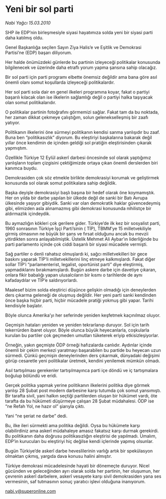 # Yeni bir sol parti

*Nabi Yağcı 15.03.2010*

<div class="yazi"><p>SHP ile EDP’nin birleşmesiyle siyasi hayatımıza solda yeni bir siyasi parti daha katılmış oldu.</p>
<p>Genel Başkanlığa seçilen Sayın Ziya Halis’e ve Eşitlik ve Demokrasi Partisi’ne (EDP) başarı diliyorum.</p>
<p>Her halde önümüzdeki günlerde bu partinin izleyeceği politikalar konusunda bilgilenecek ve üzerinde daha etraflı yorum yapma şansına sahip olacağız.</p>
<p>Bir sol parti için parti programı elbette önemsiz değildir ama bana göre asıl önemli olanı somut koşullarda izleyeceği politikalardır.</p>
<p>Her sol parti sola dair en genel ilkeleri programına koyar, fakat o partiyi başarılı kılacak olan ise ilkelerin sağlamlığı değil o partiyi halka taşıyacak olan somut politikalarıdır.</p>
<p>O politikalar partinin fotoğrafını görmemizi sağlar. Fakat tam da bu noktada, her zaman dikkat çekmeye çalıştığım, solun gelenekselleşmiş bir zaafı yatıyor.</p>
<p>Politikanın ilkelerini öne sürmeyi politikanın kendisi sanma yanlışıdır bu zaaf. Buna ben “politikasızlık” diyorum. Bu eleştiriyi başkalarına bakarak değil yıllar önce kendimin de içinden geldiği sol pratiğin eleştirisinden çıkarak yapmıştım.</p>
<p>Özellikle Türkiye 12 Eylül askerî darbesi öncesinde sol olarak yaptığımız yanlışların toplam çizgisini çektiğimizde ortaya çıkan önemli derslerden biri kanımca buydu.</p>
<p>Demokrasiden çok söz etmekle birlikte demokrasiyi korumak ve geliştirmek konusunda sol olarak somut politikalara sahip değildik.</p>
<p>Başka deyişle demokrasiyi başlı başına bir hedef olarak öne koymamıştık. Her on yılda bir darbe yapılan bir ülkede değil de sanki bir Batı Avrupa ülkesinde yaşıyor gibiydik. Sanki var olan demokratik haklar güvencedeymiş gibi, elimizden asla alınamazmış gibi demokrasi konusunda nihilistçe bir aldırmazlık içindeydik.</p>
<p>Bu aymazlığın kökleri çok gerilere gider. Türkiye’de ilk kez bir sosyalist parti, 1960 sonrasının Türkiye İşçi Parti’sinin ( TİP), TBMM’ye 15 milletvekiliyle girmiş olmasının ne büyük bir şans ve fırsat olduğunu ancak bu mevzii yitirdikten sonra anlayabilmiştik. Üstelik Mehmet Ali Aybar’ın liderliğinde bu parti parlamento içinde çok ciddi başarılı bir siyasi mücadele vermişti.</p>
<p>Sağ partiler o denli rahatsız olmuşlardı ki, sağcı milletvekilleri bir gece baskını yaparak TİP’li milletvekillerini linç etmeye kalkmışlardı. Fakat diğer sollar TİP’i “parlamenterist, legalist, oportünist parti” diye eleştirmiş, yapmadıklarını bırakmamışlardı. Bugün askere darbe için davetiye çıkaran, onlara fikir babalığı yapan ulusalcıların bir kısmı o tarihlerde de aynı kafadaydılar ve TİP’e saldırıyorlardı.</p>
<p>Maalesef bizim solda eleştirici düşünce gelişkin olmadığı için deneylerden ders çıkarma geleneği de oluşmuş değildir. Her yeni parti sanki kendinden önce başka hiçbir parti, hiçbir mücadele pratiği yokmuş gibi yapar. Tarihi kendisiyle başlatır.</p>
<p>Böyle olunca Amerika’yı her seferinde yeniden keşfetmek kaçınılmaz oluyor.</p>
<p>Geçmişin hataları yeniden ve yeniden tekrarlanıp duruyor. Sol için tarih tekerrürden ibaret oluyor. Böyle olunca büyük heyecanlarla, coşkularla kurulan bu partiler çok geçmeden umutları tüketerek eriyip etkisizleşiyorlar.</p>
<p>Örneğin, yakın geçmişte ÖDP örneği hafızalarda canlıdır. Aydınlar içinde önemli bir çekim merkezi yaratmayı başarabilen bu partide bu heyecan uzun sürmedi. Çünkü geçmişin deneylerinden ders çıkarmak, dünyadaki değişimi görüp cesaretle yeni politikalar üretmek, kendini yenilemek mümkün olmadı.</p>
<p>Asıl tartışılması gerekenler tartışılmayınca parti içe döndü ve iç tartışmalara boğulup bölündü ve eridi.</p>
<p>Gerçek politika yapmak yerine politikanın ilkelerini politika diye görmek yanlışı 28 Şubat post modern darbesine karşı tutumda çok somut yansımıştı. Bir tarafta sivil, yani halkın seçtiği partilerden oluşan bir hükümet vardı, öte tarafta da bu hükümeti düşürmeye çalışan 28 Şubat müdahalesi. ÖDP ise “ne Refah Yol, ne hazır ol” şiarıyla çıktı.</p>
<p>Yani “ne şeriat ne darbe” dedi.</p>
<p>Bu, ilke ileri sürmekti ama politika değildi. Oysa bu hükümete karşı olabilirdiniz ama askerî müdahaleye amasız fakatsız karşı durmak gerekirdi. Bu politikanın daha doğrusu politikasızlığın eleştirisi de yapılmadı. Umalım, EDP’in kurucuları bu eleştiriyi hiç değilse kendi içlerinde yapmış olsunlar.</p>
<p>Bugün Türkiye’de askerî darbe heveslilerinin varlığı artık bir spekülasyon olmaktan çıkmış, yargıda dava konusu halini almıştır.</p>
<p>Türkiye demokrasi mücadelesinde hayati bir dönemeçte duruyor. Nicel gücünden ve geleceğinden ayrı olarak solda her partinin, her oluşumun, her çevrenin askerî darbelere, askerî vesayete karşı sivil demokrasiden yana ses vermesinin, saf tutmasının sonuç yaratıcı işlevi olduğuna inanıyorum.</p>
<p><a href="mailto:nabi.y@superonline.com">nabi.y@superonline.com</a></p>
</div>

